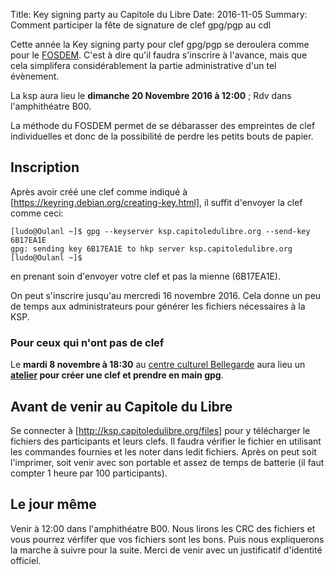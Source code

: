 Title: Key signing party au Capitole du Libre
Date: 2016-11-05
Summary: Comment participer la fête de signature de clef gpg/pgp au cdl

Cette année la Key signing party pour clef gpg/pgp se deroulera comme pour le [FOSDEM](http://fosdem.org). C'est à dire qu'il faudra s'inscrire à l'avance, mais que cela simplifera considérablement la partie administrative d'un tel évènement.

La ksp aura lieu le **dimanche 20 Novembre 2016 à 12:00** ; Rdv dans l'amphithéatre  B00.

La méthode du FOSDEM permet de se débarasser des empreintes de clef individuelles et donc de la possibilité de perdre les petits bouts de papier.

## Inscription

Après avoir créé une clef comme indiqué à [https://keyring.debian.org/creating-key.html], il suffit d'envoyer la clef comme ceci:

```
[ludo@Oulanl ~]$ gpg --keyserver ksp.capitoledulibre.org --send-key 6B17EA1E
gpg: sending key 6B17EA1E to hkp server ksp.capitoledulibre.org
[ludo@Oulanl ~]$
```

en prenant soin d'envoyer votre clef et pas la mienne (6B17EA1E).

On peut s'inscrire jusqu'au mercredi 16 novembre 2016. Cela donne un peu de temps aux administrateurs pour générer les fichiers nécessaires à la KSP.

### Pour ceux qui n'ont pas de clef

Le **mardi 8 novembre à 18:30** au [centre culturel Bellegarde](http://bellegarde.toulouse.fr/) aura lieu un
**[atelier](http://blog.capitoledulibre.org/2016/11-07-introduction-a-la-cryptographie-avant-le-capitole-du-libre.html)
pour créer une clef et prendre en main gpg**.

## Avant de venir au Capitole du Libre

Se connecter à [http://ksp.capitoledulibre.org/files] pour y télécharger le fichiers des participants et leurs clefs.  Il faudra vérifier le fichier en utilisant les commandes fournies et les noter dans ledit fichiers. Après on peut soit l'imprimer, soit venir avec son portable et assez de temps de batterie (il faut compter 1 heure par 100 participants).

## Le jour même

Venir à 12:00 dans l'amphithéatre B00. Nous lirons les CRC des fichiers et vous pourrez vérfifer que vos fichiers sont les bons. Puis nous expliquerons la marche à suivre pour la suite. Merci de venir avec un justificatif d'identité officiel.
